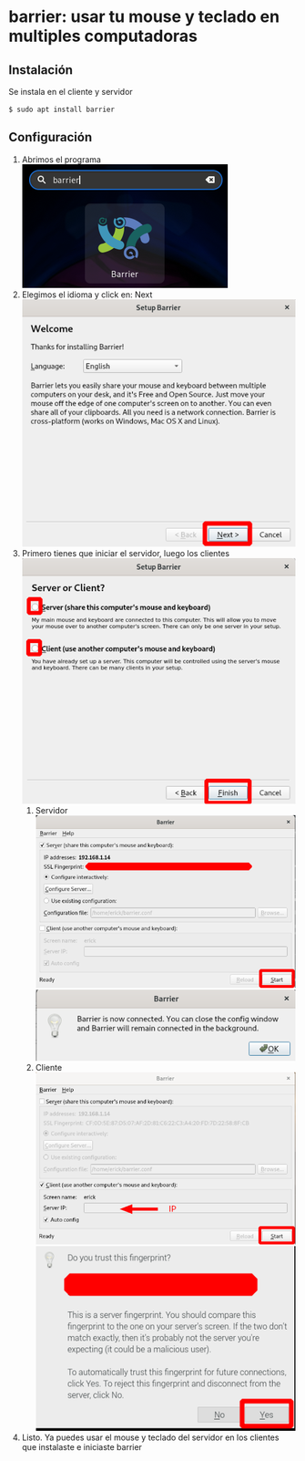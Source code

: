 # barrier: usar tu mouse y teclado en multiples computadoras  
## Instalación  
Se instala en el cliente y servidor  
```
$ sudo apt install barrier
```
## Configuración  
1. Abrimos el programa   
	![](.img/1.png)
2. Elegimos el idioma y click en: Next  
	![](.img/2.png)
3. Primero tienes que iniciar el servidor, luego los clientes    
	![](.img/3.png)
	1. Servidor  
		![](.img/4.png)
		![](.img/6.png)
	2. Cliente  
		![](.img/5.png)
		![](.img/7.png)
4. Listo. Ya puedes usar el mouse y teclado del servidor en los clientes que instalaste e iniciaste barrier  
